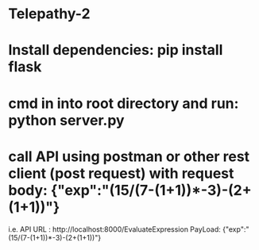 # Telepathy-2

# Install dependencies: pip install flask
# cmd in into root directory and run: python server.py
# call API using postman or other rest client (post request) with request body: {"exp":"(15/(7-(1+1))*-3)-(2+(1+1))"}
i.e. API URL : http://localhost:8000/EvaluateExpression 
     PayLoad: {"exp":"(15/(7-(1+1))*-3)-(2+(1+1))"}